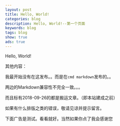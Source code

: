 ```yaml
---
layout: post
title: Hello, World!
categories: blog
description: Hello, World!--第一个页面
keywords: blog
tags: blog
show: true
ads: true
---
```


Hello, World!

其他内容：

我最开始没有在这发布。。而是在`cmd markdown`发布的。。

两边的Markdown兼容性不完全一致。。。

而且标有2018-09-26的都是搬运文章。（即本站建成之前）

如果有什么排版之类的错误，敬请见谅并提示留言。

下面广告是测试。看看就好。当然如果你点了我会感谢您
